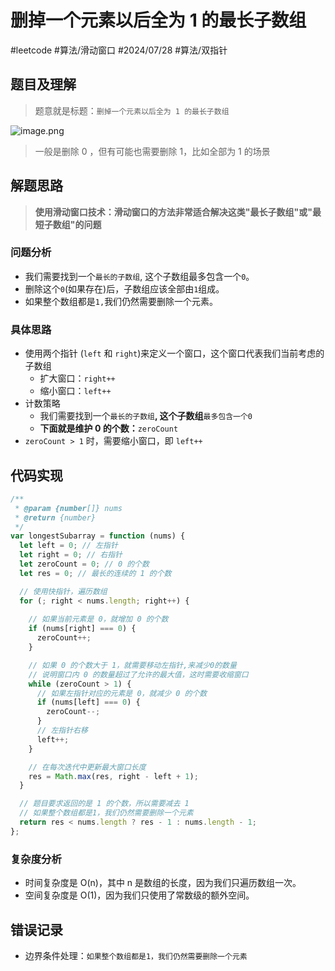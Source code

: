 
# 删掉一个元素以后全为 1 的最长子数组


#leetcode  #算法/滑动窗口  #2024/07/28 #算法/双指针  

## 题目及理解

> 题意就是标题：`删掉一个元素以后全为 1 的最长子数组`

![image.png](https://832-1310531898.cos.ap-beijing.myqcloud.com/f25f1a142fcf530dcaf2a1695946b6da.png)

>  一般是删除 0 ，但有可能也需要删除  1，比如全部为 1 的场景

## 解题思路

> **使用滑动窗口技术：滑动窗口的方法非常适合解决这类"最长子数组"或"最短子数组"的问题**

### 问题分析

- 我们需要找到一个`最长的子数组`, 这个子数组最多包含一个`0`。
- 删除这个`0`(如果存在)后，子数组应该全部由`1`组成。
- 如果整个数组都是`1,`我们仍然需要删除一个元素。

### 具体思路

- 使用两个指针 (`left` 和 `right`)来定义一个窗口，这个窗口代表我们当前考虑的子数组
   - 扩大窗口：`right++`
   - 缩小窗口：`left++`
- 计数策略
   - 我们需要找到一个`最长的子数组`**, 这个子数组**`最多包含一个0`
   - **下面就是维护 0 的个数：**`zeroCount`
- `zeroCount > 1` 时，需要缩小窗口，即 `left++ `

## 代码实现
```javascript
/**
 * @param {number[]} nums
 * @return {number}
 */
var longestSubarray = function (nums) {
  let left = 0; // 左指针
  let right = 0; // 右指针
  let zeroCount = 0; // 0 的个数
  let res = 0; // 最长的连续的 1 的个数

  // 使用快指针，遍历数组
  for (; right < nums.length; right++) {
    
    // 如果当前元素是 0，就增加 0 的个数
    if (nums[right] === 0) {
      zeroCount++;
    }

    // 如果 0 的个数大于 1，就需要移动左指针,来减少0的数量
    // 说明窗口内 0 的数量超过了允许的最大值，这时需要收缩窗口
    while (zeroCount > 1) {
      // 如果左指针对应的元素是 0，就减少 0 的个数
      if (nums[left] === 0) {
        zeroCount--;
      }
      // 左指针右移
      left++;
    }

    // 在每次迭代中更新最大窗口长度
    res = Math.max(res, right - left + 1);
  }

  // 题目要求返回的是 1 的个数，所以需要减去 1
  // 如果整个数组都是1，我们仍然需要删除一个元素
  return res < nums.length ? res - 1 : nums.length - 1;
};

```

### 复杂度分析

- 时间复杂度是 O(n)，其中 n 是数组的长度，因为我们只遍历数组一次。
- 空间复杂度是 O(1)，因为我们只使用了常数级的额外空间。

## 错误记录

- 边界条件处理：`如果整个数组都是1，我们仍然需要删除一个元素` 

